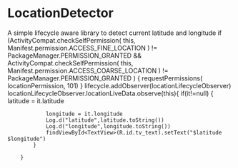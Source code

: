 # LocationDetector
A simple lifecycle aware library to detect current latitude and longitude
 if (ActivityCompat.checkSelfPermission(
                this,
                Manifest.permission.ACCESS_FINE_LOCATION
            ) != PackageManager.PERMISSION_GRANTED &&
            ActivityCompat.checkSelfPermission(
                this,
                Manifest.permission.ACCESS_COARSE_LOCATION
            ) != PackageManager.PERMISSION_GRANTED
        ) {
            requestPermissions(
                locationPermission,
                101)
        }
        lifecycle.addObserver(locationLifecycleObserver)
        locationLifecycleObserver.locationLiveData.observe(this){
            if(it!=null)
            {
                latitude = it.latitude

                longitude = it.longitude
                Log.d("latitude",latitude.toString())
                Log.d("longitude",longitude.toString())
                findViewById<TextView>(R.id.tv_text).setText("$latitude $longitude")
            }

        }
